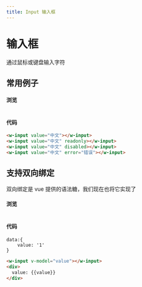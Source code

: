 ```yaml
---
title: Input 输入框
---
```


# 输入框

通过鼠标或键盘输入字符

## 常用例子

#### 浏览

#

<ClientOnly>
<input-demos></input-demos>
</ClientOnly>

#### 代码

```html
<w-input value="中文"></w-input>
<w-input value="中文" readonly></w-input>
<w-input value="中文" disabled></w-input>
<w-input value="中文" error="错误"></w-input>
```

## 支持双向绑定

双向绑定是 vue 提供的语法糖，我们现在也将它实现了

#### 浏览

#

<ClientOnly>
<input-model-demos></input-model-demos>
</ClientOnly>

#### 代码

```
data:{
    value: '1'
}
```

```html
<w-input v-model="value"></w-input>
<div>
  value: {{value}}
</div>
```